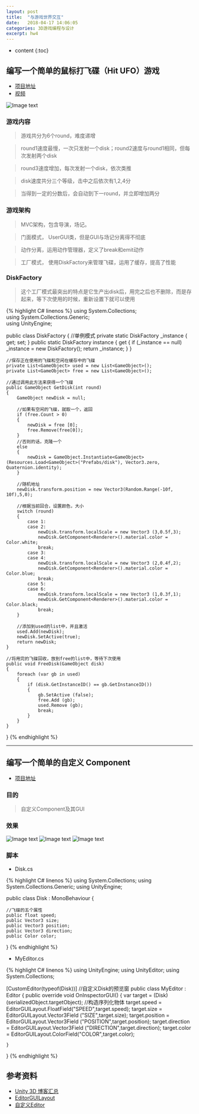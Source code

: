 ```yaml
---
layout: post
title:  "与游戏世界交互"
date:   2018-04-17 14:06:05
categories: 3D游戏编程与设计
excerpt: hw4
---
```


* content
{:toc}

## 编写一个简单的鼠标打飞碟（Hit UFO）游戏

* [项目地址](https://github.com/Lyrix28/Lyrix28.github.io/tree/master/assets/UnityProject/hw4)
* [视频](https://github.com/Lyrix28/Lyrix28.github.io/blob/master/assets/Videos/hw4.mp4)

![Image text](https://raw.githubusercontent.com/Lyrix28/Lyrix28.github.io/master/assets/Pictures/hw4.gif)

### 游戏内容

> 游戏共分为6个round，难度递增

> round1速度最慢，一次只发射一个disk；round2速度与round1相同，但每次发射两个disk

> round3速度增加，每次发射一个disk，依次类推

> disk速度共分三个等级，击中之后依次有1,2,4分

> 当得到一定的分数后，会自动到下一round，并立即增加两分

### 游戏架构

> MVC架构，包含导演，场记。

> 门面模式， UserGUI类，但是GUI与场记分离得不彻底

> 动作分离，运用动作管理器，定义了break和emit动作

> 工厂模式， 使用DiskFactory来管理飞碟，运用了缓存，提高了性能

### DiskFactory

> 这个工厂模式最突出的特点是它生产出disk后，用完之后也不删除，而是存起来，等下次使用的时候，重新设置下就可以使用

{% highlight C# linenos %}
using System.Collections;  
using System.Collections.Generic;  
using UnityEngine;  

public class DiskFactory {
	//单例模式
	private static DiskFactory _instance { get; set; }
	public static DiskFactory instance { get { if (_instance == null)  _instance = new DiskFactory(); return _instance; } }
	
	//保存正在使用的飞碟和空闲在缓存中的飞碟
	private List<GameObject> used = new List<GameObject>();
	private List<GameObject> free = new List<GameObject>();

	//通过调用此方法来获得一个飞碟
	public GameObject GetDisk(int round)
	{
		GameObject newDisk = null;

		//如果有空闲的飞碟，就取一个，返回
		if (free.Count > 0)
		{
			newDisk = free [0];
			free.Remove(free[0]);
		}
		//否则的话，克隆一个
		else  
		{
			newDisk = GameObject.Instantiate<GameObject>(Resources.Load<GameObject>("Prefabs/disk"), Vector3.zero, Quaternion.identity);
		}
		
		//随机地址
		newDisk.transform.position = new Vector3(Random.Range(-10f, 10f),5,0);
		
		//根据当前回合，设置颜色，大小
		switch (round)
		{
			case 1:  
			case 2:
				newDisk.transform.localScale = new Vector3 (3,0.5f,3);
				newDisk.GetComponent<Renderer>().material.color = Color.white;  
				break;  
			case 3:
			case 4:
				newDisk.transform.localScale = new Vector3 (2,0.4f,2);
				newDisk.GetComponent<Renderer>().material.color = Color.blue;  
				break;  
			case 5:
			case 6:
				newDisk.transform.localScale = new Vector3 (1,0.3f,1);
				newDisk.GetComponent<Renderer>().material.color = Color.black;  
				break;  
		}

		//添加到used的list中，并且激活
		used.Add(newDisk);  
		newDisk.SetActive(true);  
		return newDisk;  
	}  
	
	//将用完的飞碟回收，放到free的list中，等待下次使用
	public void FreeDisk(GameObject disk)
	{  
		foreach (var gb in used)  
		{  
			if (disk.GetInstanceID() == gb.GetInstanceID())  
			{  
				gb.SetActive (false);
				free.Add (gb);
				used.Remove (gb);
				break;
			}  
		}
	}  

}
{% endhighlight %}

---

## 编写一个简单的自定义 Component

* [项目地址](https://github.com/Lyrix28/Lyrix28.github.io/tree/master/assets/UnityProject/hw4/Assets/MyComponent)

### 目的

> 自定义Component及其GUI

### 效果
![Image text](https://raw.githubusercontent.com/Lyrix28/Lyrix28.github.io/master/assets/Pictures/Easy.png)
![Image text](https://raw.githubusercontent.com/Lyrix28/Lyrix28.github.io/master/assets/Pictures/Mid.png)
![Image text](https://raw.githubusercontent.com/Lyrix28/Lyrix28.github.io/master/assets/Pictures/Hard.png)

### 脚本

* Disk.cs

{% highlight C# linenos %}
using System.Collections;
using System.Collections.Generic;
using UnityEngine;

public class Disk : MonoBehaviour {

	//飞碟的五个属性
	public float speed;
	public Vector3 size;
	public Vector3 position;
	public Vector3 direction;
	public Color color;

}
{% endhighlight %}

* MyEditor.cs

{% highlight C# linenos %}
using UnityEngine;
using UnityEditor;
using System.Collections;

[CustomEditor(typeof(Disk))] //自定义Disk的预览窗
public class MyEditor : Editor
{ 
	public override void OnInspectorGUI()
	{
		var target = (Disk)(serializedObject.targetObject); //构造序列化物体
		target.speed = EditorGUILayout.FloatField("SPEED",target.speed);
		target.size = EditorGUILayout.Vector3Field ("SIZE",target.size);
		target.position = EditorGUILayout.Vector3Field ("POSITION",target.position);
		target.direction = EditorGUILayout.Vector3Field ("DIRECTION",target.direction);
		target.color = EditorGUILayout.ColorField("COLOR",target.color);

	}

}
{% endhighlight %}

## 参考资料
* [Unity 3D 博客汇总](https://blog.csdn.net/pmlpml/article/details/72236930)
* [EditorGUILayout](https://docs.unity3d.com/ScriptReference/EditorGUILayout.html)
* [自定义Editor](https://www.cnblogs.com/CaomaoUnity3d/p/6005044.html)